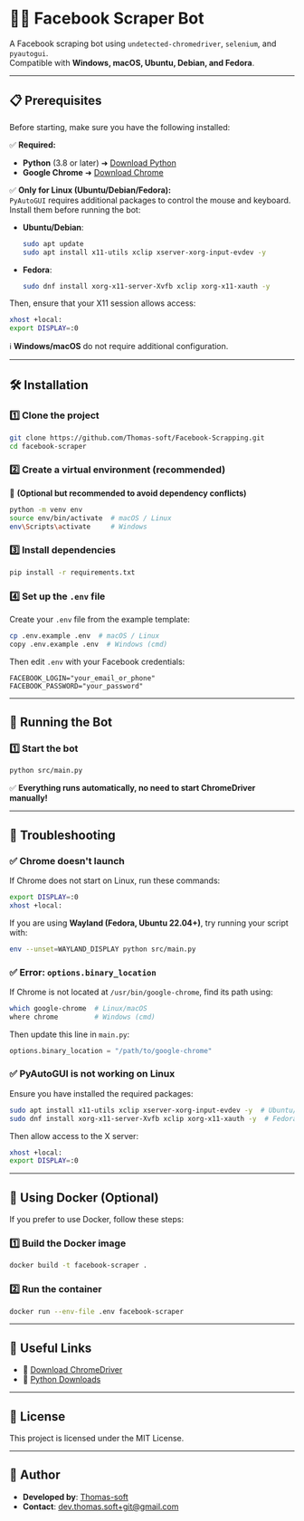 # 🕵️‍♂️ **Facebook Scraper Bot**

A Facebook scraping bot using `undetected-chromedriver`, `selenium`, and `pyautogui`.  
Compatible with **Windows, macOS, Ubuntu, Debian, and Fedora**.

---

## 📋 **Prerequisites**

Before starting, make sure you have the following installed:  

✅ **Required:**  
- **Python** (3.8 or later) ➜ [Download Python](https://www.python.org/downloads/)  
- **Google Chrome** ➜ [Download Chrome](https://www.google.com/chrome/)  

✅ **Only for Linux (Ubuntu/Debian/Fedora):**  
`PyAutoGUI` requires additional packages to control the mouse and keyboard. Install them before running the bot:

- **Ubuntu/Debian**:  
  ```bash
  sudo apt update
  sudo apt install x11-utils xclip xserver-xorg-input-evdev -y
  ```
- **Fedora**:  
  ```bash
  sudo dnf install xorg-x11-server-Xvfb xclip xorg-x11-xauth -y
  ```

Then, ensure that your X11 session allows access:  
```bash
xhost +local:
export DISPLAY=:0
```

ℹ️ **Windows/macOS** do not require additional configuration.

---

## 🛠 **Installation**

### 1️⃣ **Clone the project**
```bash
git clone https://github.com/Thomas-soft/Facebook-Scrapping.git
cd facebook-scraper
```

### 2️⃣ **Create a virtual environment (recommended)**
📌 **(Optional but recommended to avoid dependency conflicts)**  
```bash
python -m venv env
source env/bin/activate  # macOS / Linux
env\Scripts\activate     # Windows
```

### 3️⃣ **Install dependencies**
```bash
pip install -r requirements.txt
```

### 4️⃣ **Set up the `.env` file**
Create your `.env` file from the example template:
```bash
cp .env.example .env  # macOS / Linux
copy .env.example .env  # Windows (cmd)
```
Then edit `.env` with your Facebook credentials:
```env
FACEBOOK_LOGIN="your_email_or_phone"
FACEBOOK_PASSWORD="your_password"
```

---

## 🚀 **Running the Bot**

### 1️⃣ **Start the bot**
```bash
python src/main.py
```
✅ **Everything runs automatically, no need to start ChromeDriver manually!**  

---

## 🛑 **Troubleshooting**

### ✅ **Chrome doesn't launch**
If Chrome does not start on Linux, run these commands:
```bash
export DISPLAY=:0
xhost +local:
```
If you are using **Wayland (Fedora, Ubuntu 22.04+)**, try running your script with:
```bash
env --unset=WAYLAND_DISPLAY python src/main.py
```

### ✅ **Error: `options.binary_location`**
If Chrome is not located at `/usr/bin/google-chrome`, find its path using:
```bash
which google-chrome  # Linux/macOS
where chrome         # Windows (cmd)
```
Then update this line in `main.py`:
```python
options.binary_location = "/path/to/google-chrome"
```

### ✅ **PyAutoGUI is not working on Linux**
Ensure you have installed the required packages:
```bash
sudo apt install x11-utils xclip xserver-xorg-input-evdev -y  # Ubuntu/Debian
sudo dnf install xorg-x11-server-Xvfb xclip xorg-x11-xauth -y  # Fedora
```
Then allow access to the X server:
```bash
xhost +local:
export DISPLAY=:0
```

---

## 🔄 **Using Docker (Optional)**
If you prefer to use Docker, follow these steps:

### 1️⃣ **Build the Docker image**
```bash
docker build -t facebook-scraper .
```

### 2️⃣ **Run the container**
```bash
docker run --env-file .env facebook-scraper
```

---

## 🔗 **Useful Links**
- 📌 [Download ChromeDriver](https://sites.google.com/chromium.org/driver/)
- 📌 [Python Downloads](https://www.python.org/downloads/)

---

## 📄 **License**
This project is licensed under the MIT License.

---

## 🎯 **Author**
- **Developed by**: [Thomas-soft](https://github.com/Thomas-soft)
- **Contact**: dev.thomas.soft+git@gmail.com
